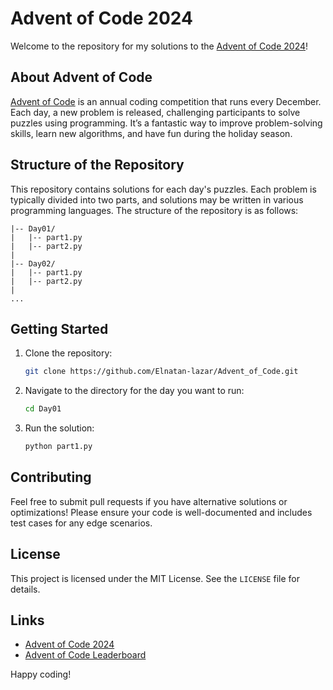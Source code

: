 # Advent of Code 2024

Welcome to the repository for my solutions to the [Advent of Code 2024](https://adventofcode.com/2024)!

## About Advent of Code
[Advent of Code](https://adventofcode.com/) is an annual coding competition that runs every December. Each day, a new problem is released, challenging participants to solve puzzles using programming. It’s a fantastic way to improve problem-solving skills, learn new algorithms, and have fun during the holiday season.

## Structure of the Repository
This repository contains solutions for each day's puzzles. Each problem is typically divided into two parts, and solutions may be written in various programming languages. The structure of the repository is as follows:

```
|-- Day01/
|   |-- part1.py
|   |-- part2.py
|
|-- Day02/
|   |-- part1.py
|   |-- part2.py
|
...
```

## Getting Started
1. Clone the repository:
   ```bash
   git clone https://github.com/Elnatan-lazar/Advent_of_Code.git
   ```
2. Navigate to the directory for the day you want to run:
   ```bash
   cd Day01
   ```
3. Run the solution:
   ```bash
   python part1.py
   ```

## Contributing
Feel free to submit pull requests if you have alternative solutions or optimizations! Please ensure your code is well-documented and includes test cases for any edge scenarios.

## License
This project is licensed under the MIT License. See the `LICENSE` file for details.

## Links
- [Advent of Code 2024](https://adventofcode.com/2024)
- [Advent of Code Leaderboard](https://adventofcode.com/2024/leaderboard)

Happy coding!

